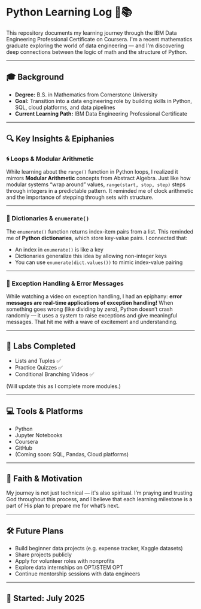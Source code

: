 # Python Learning Log 🐍📚

This repository documents my learning journey through the IBM Data Engineering Professional Certificate on Coursera. I'm a recent mathematics graduate exploring the world of data engineering — and I'm discovering deep connections between the logic of math and the structure of Python.

---

## 🎓 Background
- **Degree:** B.S. in Mathematics from Cornerstone University
- **Goal:** Transition into a data engineering role by building skills in Python, SQL, cloud platforms, and data pipelines
- **Current Learning Path:** IBM Data Engineering Professional Certificate

---

## 🔍 Key Insights & Epiphanies

### 🌀 Loops & Modular Arithmetic
While learning about the `range()` function in Python loops, I realized it mirrors **Modular Arithmetic** concepts from Abstract Algebra. Just like how modular systems “wrap around” values, `range(start, stop, step)` steps through integers in a predictable pattern. It reminded me of clock arithmetic and the importance of stepping through sets with structure.

---

### 📇 Dictionaries & `enumerate()`
The `enumerate()` function returns index-item pairs from a list. This reminded me of **Python dictionaries**, which store key-value pairs. I connected that:
- An index in `enumerate()` is like a key
- Dictionaries generalize this idea by allowing non-integer keys
- You can use `enumerate(dict.values())` to mimic index-value pairing

---

### 🚨 Exception Handling & Error Messages
While watching a video on exception handling, I had an epiphany: **error messages are real-time applications of exception handling!** When something goes wrong (like dividing by zero), Python doesn’t crash randomly — it uses a system to raise exceptions and give meaningful messages. That hit me with a wave of excitement and understanding.

---

## 🧪 Labs Completed
- Lists and Tuples ✅
- Practice Quizzes ✅
- Conditional Branching Videos ✅

(Will update this as I complete more modules.)

---

## 💻 Tools & Platforms
- Python
- Jupyter Notebooks
- Coursera
- GitHub
- (Coming soon: SQL, Pandas, Cloud platforms)

---

## 🙏 Faith & Motivation
My journey is not just technical — it's also spiritual. I’m praying and trusting God throughout this process, and I believe that each learning milestone is a part of His plan to prepare me for what’s next.

---

## 🛠️ Future Plans
- Build beginner data projects (e.g. expense tracker, Kaggle datasets)
- Share projects publicly
- Apply for volunteer roles with nonprofits
- Explore data internships on OPT/STEM OPT
- Continue mentorship sessions with data engineers

---

## 📅 Started: July 2025
